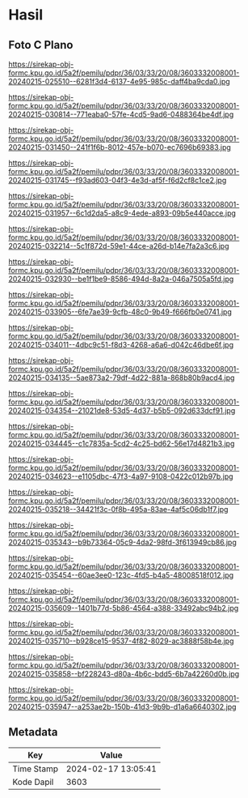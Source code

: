 # Hasil

## Foto C Plano

https://sirekap-obj-formc.kpu.go.id/5a2f/pemilu/pdpr/36/03/33/20/08/3603332008001-20240215-025510--6281f3d4-6137-4e95-985c-daff4ba9cda0.jpg

https://sirekap-obj-formc.kpu.go.id/5a2f/pemilu/pdpr/36/03/33/20/08/3603332008001-20240215-030814--771eaba0-57fe-4cd5-9ad6-0488364be4df.jpg

https://sirekap-obj-formc.kpu.go.id/5a2f/pemilu/pdpr/36/03/33/20/08/3603332008001-20240215-031450--241f1f6b-8012-457e-b070-ec7696b69383.jpg

https://sirekap-obj-formc.kpu.go.id/5a2f/pemilu/pdpr/36/03/33/20/08/3603332008001-20240215-031745--f93ad603-04f3-4e3d-af5f-f6d2cf8c1ce2.jpg

https://sirekap-obj-formc.kpu.go.id/5a2f/pemilu/pdpr/36/03/33/20/08/3603332008001-20240215-031957--6c1d2da5-a8c9-4ede-a893-09b5e440acce.jpg

https://sirekap-obj-formc.kpu.go.id/5a2f/pemilu/pdpr/36/03/33/20/08/3603332008001-20240215-032214--5c1f872d-59e1-44ce-a26d-b14e7fa2a3c6.jpg

https://sirekap-obj-formc.kpu.go.id/5a2f/pemilu/pdpr/36/03/33/20/08/3603332008001-20240215-032930--be1f1be9-8586-494d-8a2a-046a7505a5fd.jpg

https://sirekap-obj-formc.kpu.go.id/5a2f/pemilu/pdpr/36/03/33/20/08/3603332008001-20240215-033905--6fe7ae39-9cfb-48c0-9b49-f666fb0e0741.jpg

https://sirekap-obj-formc.kpu.go.id/5a2f/pemilu/pdpr/36/03/33/20/08/3603332008001-20240215-034011--4dbc9c51-f8d3-4268-a6a6-d042c46dbe6f.jpg

https://sirekap-obj-formc.kpu.go.id/5a2f/pemilu/pdpr/36/03/33/20/08/3603332008001-20240215-034135--5ae873a2-79df-4d22-881a-868b80b9acd4.jpg

https://sirekap-obj-formc.kpu.go.id/5a2f/pemilu/pdpr/36/03/33/20/08/3603332008001-20240215-034354--21021de8-53d5-4d37-b5b5-092d633dcf91.jpg

https://sirekap-obj-formc.kpu.go.id/5a2f/pemilu/pdpr/36/03/33/20/08/3603332008001-20240215-034445--c1c7835a-5cd2-4c25-bd62-56e17d4821b3.jpg

https://sirekap-obj-formc.kpu.go.id/5a2f/pemilu/pdpr/36/03/33/20/08/3603332008001-20240215-034623--e1105dbc-47f3-4a97-9108-0422c012b97b.jpg

https://sirekap-obj-formc.kpu.go.id/5a2f/pemilu/pdpr/36/03/33/20/08/3603332008001-20240215-035218--34421f3c-0f8b-495a-83ae-4af5c06db1f7.jpg

https://sirekap-obj-formc.kpu.go.id/5a2f/pemilu/pdpr/36/03/33/20/08/3603332008001-20240215-035343--b9b73364-05c9-4da2-98fd-3f613949cb86.jpg

https://sirekap-obj-formc.kpu.go.id/5a2f/pemilu/pdpr/36/03/33/20/08/3603332008001-20240215-035454--60ae3ee0-123c-4fd5-b4a5-48008518f012.jpg

https://sirekap-obj-formc.kpu.go.id/5a2f/pemilu/pdpr/36/03/33/20/08/3603332008001-20240215-035609--1401b77d-5b86-4564-a388-33492abc94b2.jpg

https://sirekap-obj-formc.kpu.go.id/5a2f/pemilu/pdpr/36/03/33/20/08/3603332008001-20240215-035710--b928ce15-9537-4f82-8029-ac3888f58b4e.jpg

https://sirekap-obj-formc.kpu.go.id/5a2f/pemilu/pdpr/36/03/33/20/08/3603332008001-20240215-035858--bf228243-d80a-4b6c-bdd5-6b7a42260d0b.jpg

https://sirekap-obj-formc.kpu.go.id/5a2f/pemilu/pdpr/36/03/33/20/08/3603332008001-20240215-035947--a253ae2b-150b-41d3-9b9b-d1a6a6640302.jpg


## Metadata

| Key        | Value               |
| ---------- | ------------------- |
| Time Stamp | 2024-02-17 13:05:41 |
| Kode Dapil | 3603                |




